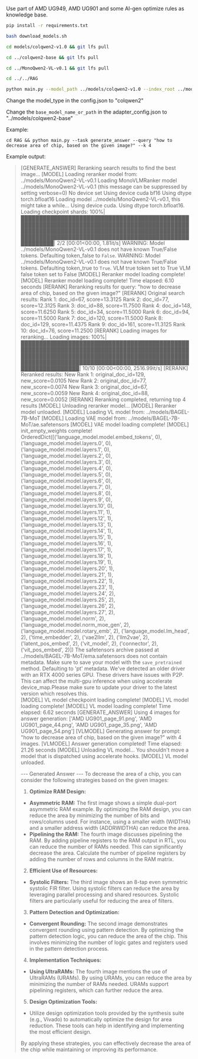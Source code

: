 Use part of AMD UG949, AMD UG901 and some AI-gen optimize rules as knowledge base.


```bash
pip install -r requirements.txt

bash download_models.sh

cd models/colqwen2-v1.0 && git lfs pull

cd ../colqwen2-base && git lfs pull

cd ../MonoQwen2-VL-v0.1 && git lfs pull

cd ../../RAG

python main.py --model_path ../models/colqwen2-v1.0 --index_root ../models/byaldi/ --index_name rtl_optimize_rules --input_path ../data --query "Give me the optimize rules for rtl performance optimization" --k 3
```

Change the model_type in the config.json to "colqwen2"

Change the `base_model_name_or_path` in the adapter_config.json to "../models/colqwen2-base"


Example:

`cd RAG && python main.py --task generate_answer --query "how to decrease area of chip, based on the given image?" --k 4`

Example output:


>[GENERATE_ANSWER] Reranking search results to find the best image...
>[MODEL] Loading reranker model from: ../models/MonoQwen2-VL-v0.1
>Loading MonoVLMRanker model ../models/MonoQwen2-VL-v0.1 (this message can be suppressed by setting verbose=0)
>No device set
>Using device cuda
>bf16
>Using dtype torch.bfloat16
>Loading model ../models/MonoQwen2-VL-v0.1, this might take a while...
>Using device cuda.
>Using dtype torch.bfloat16.
>Loading checkpoint shards: 100%|█████████████████████████████████████████████████████████████████████████████████████████████████████████████████████████████████████████████████████████████████████████████████████████████████| 2/2 [00:01<00:00,  1.81it/s]
>WARNING: Model ../models/MonoQwen2-VL-v0.1 does not have known True/False tokens. Defaulting token_false to `False`.
>WARNING: Model ../models/MonoQwen2-VL-v0.1 does not have known True/False tokens. Defaulting token_true to `True`.
>VLM true token set to True
>VLM false token set to False
>[MODEL] Reranker model loading complete!
>[MODEL] Reranker model loading complete! Time elapsed: 6.10 seconds
>[RERANK] Reranking results for query: "how to decrease area of chip, based on the given image?"
>[RERANK] Original search results:
>  Rank 1: doc_id=67, score=13.3125
>  Rank 2: doc_id=77, score=12.3125
>  Rank 3: doc_id=88, score=11.7500
>  Rank 4: doc_id=148, score=11.6250
>  Rank 5: doc_id=34, score=11.5000
>  Rank 6: doc_id=94, score=11.5000
>  Rank 7: doc_id=120, score=11.5000
>  Rank 8: doc_id=129, score=11.4375
>  Rank 9: doc_id=161, score=11.3125
>  Rank 10: doc_id=76, score=11.2500
>[RERANK] Loading images for reranking...
>Loading images: 100%|████████████████████████████████████████████████████████████████████████████████████████████████████████████████████████████████████████████████████████████████████████████████████████████████████████| 10/10 [00:00<00:00, 2516.99it/s]
>[RERANK] Reranked results:
>  New Rank 1: original_doc_id=129, new_score=0.0105
>  New Rank 2: original_doc_id=77, new_score=0.0074
>  New Rank 3: original_doc_id=67, new_score=0.0059
>  New Rank 4: original_doc_id=88, new_score=0.0052
>[RERANK] Reranking completed, returning top 4 results
>[MODEL] Unloading reranker model...
>[MODEL] Reranker model unloaded.
>[MODEL] Loading VL model from: ../models/BAGEL-7B-MoT
>[MODEL] Loading VAE model from: ../models/BAGEL-7B-MoT/ae.safetensors
>[MODEL] VAE model loading complete!
>[MODEL] init_empty_weights complete!
>OrderedDict([('language_model.model.embed_tokens', 0), ('language_model.model.layers.0', 0), ('language_model.model.layers.1', 0), ('language_model.model.layers.2', 0), ('language_model.model.layers.3', 0), ('language_model.model.layers.4', 0), ('language_model.model.layers.5', 0), ('language_model.model.layers.6', 0), ('language_model.model.layers.7', 0), ('language_model.model.layers.8', 0), ('language_model.model.layers.9', 0), ('language_model.model.layers.10', 0), ('language_model.model.layers.11', 1), ('language_model.model.layers.12', 1), ('language_model.model.layers.13', 1), ('language_model.model.layers.14', 1), ('language_model.model.layers.15', 1), ('language_model.model.layers.16', 1), ('language_model.model.layers.17', 1), ('language_model.model.layers.18', 1), ('language_model.model.layers.19', 1), ('language_model.model.layers.20', 1), ('language_model.model.layers.21', 1), ('language_model.model.layers.22', 1), ('language_model.model.layers.23', 1), ('language_model.model.layers.24', 2), ('language_model.model.layers.25', 2), ('language_model.model.layers.26', 2), ('language_model.model.layers.27', 2), ('language_model.model.norm', 2), ('language_model.model.norm_moe_gen', 2), ('language_model.model.rotary_emb', 2), ('language_model.lm_head', 2), ('time_embedder', 2), ('vae2llm', 2), ('llm2vae', 2), ('latent_pos_embed', 2), ('vit_model', 2), ('connector', 2), ('vit_pos_embed', 2)])
>The safetensors archive passed at ../models/BAGEL-7B-MoT/ema.safetensors does not contain metadata. Make sure to save your model with the `save_pretrained` method. Defaulting to 'pt' metadata.
>We've detected an older driver with an RTX 4000 series GPU. These drivers have issues with P2P. This can affect the multi-gpu inference when using accelerate device_map.Please make sure to update your driver to the latest version which resolves this.     
>[MODEL] VL model checkpoint loading complete!
>[MODEL] VL model loading complete!
>[MODEL] VL model loading complete! Time elapsed: 6.62 seconds
>[GENERATE_ANSWER] Using 4 images for answer generation: ['AMD UG901_page_91.png', 'AMD UG901_page_44.png', 'AMD UG901_page_35.png', 'AMD UG901_page_54.png']
>[VLMODEL] Generating answer for prompt: "how to decrease area of chip, based on the given image?" with 4 images.
>[VLMODEL] Answer generation completed! Time elapsed: 21.26 seconds
>[MODEL] Unloading VL model...
>You shouldn't move a model that is dispatched using accelerate hooks.
>[MODEL] VL model unloaded.
>
>--- Generated Answer ---
>To decrease the area of a chip, you can consider the following strategies based on the given images:
>
>1. **Optimize RAM Design:**
>   - **Asymmetric RAM:** The first image shows a simple dual-port asymmetric RAM example. By optimizing the RAM design, you can reduce the area by minimizing the number of bits and rows/columns used. For instance, using a smaller width (WIDTHA) and a smaller address width (ADDRWIDTHA) can reduce the area.
>   - **Pipelining the RAM:** The fourth image discusses pipelining the RAM. By adding pipeline registers to the RAM output in RTL, you can reduce the number of RAMs needed. This can significantly decrease the area. Calculate the number of pipeline registers by adding the number of rows and columns in the RAM matrix.
>
>2. **Efficient Use of Resources:**
>   - **Systolic Filters:** The third image shows an 8-tap even symmetric systolic FIR filter. Using systolic filters can reduce the area by leveraging parallel processing and shared resources. Systolic filters are particularly useful for reducing the area of filters.
>
>3. **Pattern Detection and Optimization:**
>   - **Convergent Rounding:** The second image demonstrates convergent rounding using pattern detection. By optimizing the pattern detection logic, you can reduce the area of the chip. This involves minimizing the number of logic gates and registers used in the pattern detection process.
>
>4. **Implementation Techniques:**
>   - **Using UltraRAMs:** The fourth image mentions the use of UltraRAMs (URAMs). By using URAMs, you can reduce the area by minimizing the number of RAMs needed. URAMs support pipelining registers, which can further reduce the area.
>
>5. **Design Optimization Tools:**
>   - Utilize design optimization tools provided by the synthesis suite (e.g., Vivado) to automatically optimize the design for area reduction. These tools can help in identifying and implementing the most efficient design.
>
>By applying these strategies, you can effectively decrease the area of the chip while maintaining or improving its performance.